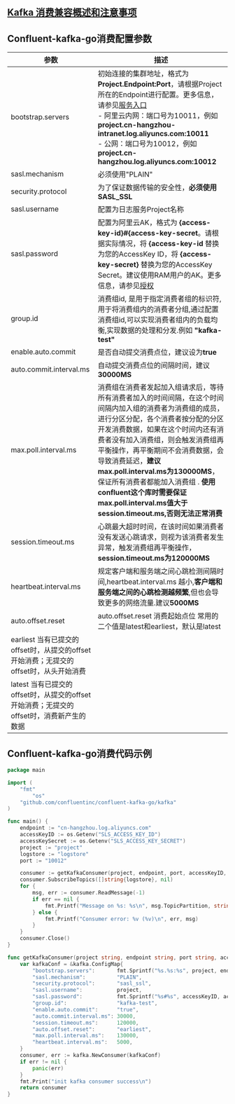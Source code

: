## [Kafka 消费兼容概述和注意事项](./overview.md)

## Confluent-kafka-go消费配置参数

| 参数                                                       | 描述                                                                                                                                                                                                                                                                                                                 |
|----------------------------------------------------------|--------------------------------------------------------------------------------------------------------------------------------------------------------------------------------------------------------------------------------------------------------------------------------------------------------------------|
| bootstrap.servers                                        | 初始连接的集群地址，格式为**Project.Endpoint:Port**，请根据Project所在的Endpoint进行配置。更多信息，请参见[服务入口](https://help.aliyun.com/document_detail/29008.htm#reference-wgx-pwq-zdb) <br/> - 阿里云内网：端口号为10011，例如 **project.cn-hangzhou-intranet.log.aliyuncs.com:10011** <br/> - 公网：端口号为10012，例如 **project.cn-hangzhou.log.aliyuncs.com:10012** |
| sasl.mechanism                                           | 必须使用"PLAIN"                                                                                                                                                                                                                                                                                                        |
| security.protocol                                        | 为了保证数据传输的安全性，**必须使用SASL_SSL**                                                                                                                                                                                                                                                                                      |
| sasl.username                                            | 配置为日志服务Project名称                                                                                                                                                                                                                                                                                                   |
| sasl.password                                            | 配置为阿里云AK，格式为 **{access-key-id}#{access-key-secret**。请根据实际情况，将 **{access-key-id** 替换为您的AccessKey ID，将 **{access-key-secret}** 替换为您的AccessKey Secret。建议使用RAM用户的AK。更多信息，请参见[授权](https://help.aliyun.com/document_detail/47664.htm#task-xsk-ttc-ry)                                                                    |
| group.id                                                 | 消费组id, 是用于指定消费者组的标识符,用于将消费组内的消费者分组,通过配置消费组id,可以实现消费者组内的负载均衡,实现数据的处理和分发.例如 **"kafka-test"**                                                                                                                                                                                                                         |
| enable.auto.commit                                       | 是否自动提交消费点位，建议设为**true**                                                                                                                                                                                                                                                                                            |
| auto.commit.interval.ms                                  | 自动提交消费点位的间隔时间，建议**30000MS**                                                                                                                                                                                                                                                                                        |
| max.poll.interval.ms                                     | 消费组在消费者发起加入组请求后，等待所有消费者加入的时间间隔，在这个时间间隔内加入组的消费者为消费组的成员，进行分区分配，各个消费者按分配的分区开发消费数据，如果在这个时间内还有消费者没有加入消费组，则会触发消费组再平衡操作，再平衡期间不会消费数据，会导致消费延迟，**建议max.poll.interval.ms为130000MS**，保证所有消费者都能加入消费组 . **使用confluent这个库时需要保证max.poll.interval.ms值大于session.timeout.ms,否则无法正常消费**                                                |
| session.timeout.ms                                       | 心跳最大超时时间，在该时间如果消费者没有发送心跳请求，则视为该消费者发生异常，触发消费组再平衡操作，**session.timeout.ms为120000MS**                                                                                                                                                                                                                                  |
| heartbeat.interval.ms                                    | 规定客户端和服务端之间心跳检测间隔时间,heartbeat.interval.ms 越小,**客户端和服务端之间的心跳检测越频繁**,但也会导致更多的网络流量.建议**5000MS**                                                                                                                                                                                                                       |
| auto.offset.reset                                        | auto.offset.reset 消费起始点位 常用的二个值是latest和earliest，默认是latest                                                                                                                                                                                                                                                          |
| earliest 当有已提交的offset时，从提交的offset开始消费；无提交的offset时，从头开始消费 |                                                                                                                                                                                                                                                                                                                    |
| latest 当有已提交的offset时，从提交的offset开始消费；无提交的offset时，消费新产生的数据 |                                                                                                                                                                                                                                                                                                                    |

## Confluent-kafka-go消费代码示例

```go
package main

import (
	"fmt"
        "os"
	"github.com/confluentinc/confluent-kafka-go/kafka"
)

func main() {
	endpoint := "cn-hangzhou.log.aliyuncs.com"
	accessKeyID := os.Getenv("SLS_ACCESS_KEY_ID")
	accessKeySecret := os.Getenv("SLS_ACCESS_KEY_SECRET")
	project := "project"
	logstore := "logstore"
	port := "10012"

	consumer := getKafkaConsumer(project, endpoint, port, accessKeyID, accessKeySecret)
	consumer.SubscribeTopics([]string{logstore}, nil)
	for {
		msg, err := consumer.ReadMessage(-1)
		if err == nil {
			fmt.Printf("Message on %s: %s\n", msg.TopicPartition, string(msg.Value))
		} else {
			fmt.Printf("Consumer error: %v (%v)\n", err, msg)
		}
	}
	consumer.Close()
}

func getKafkaConsumer(project string, endpoint string, port string, accessKeyID string, accessKeySecret string) *kafka.Consumer {
	var kafkaConf = &kafka.ConfigMap{
		"bootstrap.servers":       fmt.Sprintf("%s.%s:%s", project, endpoint, port),
		"sasl.mechanism":          "PLAIN",
		"security.protocol":       "sasl_ssl",
		"sasl.username":           project,
		"sasl.password":           fmt.Sprintf("%s#%s", accessKeyID, accessKeySecret),
		"group.id":                "kafka-test",
		"enable.auto.commit":      "true",
		"auto.commit.interval.ms": 30000,
		"session.timeout.ms":      120000,
		"auto.offset.reset":       "earliest",
		"max.poll.interval.ms":    130000,
		"heartbeat.interval.ms":   5000,
	}
	consumer, err := kafka.NewConsumer(kafkaConf)
	if err != nil {
		panic(err)
	}
	fmt.Print("init kafka consumer success\n")
	return consumer
}
```
